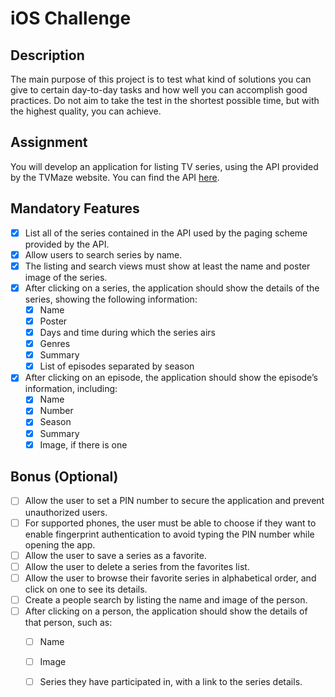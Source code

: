# iOS Challenge
## Description
 The main purpose of this project is to test what kind of solutions you can give to certain day-to-day tasks and how well you can accomplish good practices. Do not aim to take the test in the shortest possible time, but with the highest quality, you can achieve.
## Assignment
You will develop an application for listing TV series, using the API provided by the TVMaze website.
You can find the API [here](https://www.tvmaze.com/api).
## Mandatory Features
- [x] List all of the series contained in the API used by the paging scheme provided by the API.
- [x] Allow users to search series by name.
- [x] The listing and search views must show at least the name and poster image of the
series.
- [x] After clicking on a series, the application should show the details of the series, showing
the following information:
  - [x] Name
  - [x] Poster
  - [x] Days and time during which the series airs
  - [x] Genres
  - [x] Summary
  - [x] List of episodes separated by season
  
- [x] After clicking on an episode, the application should show the episode’s information, including:
  - [x] Name
  - [x] Number
  - [x] Season
  - [x] Summary
  - [x] Image, if there is one
## Bonus (Optional)
- [ ] Allow the user to set a PIN number to secure the application and prevent unauthorized users.
- [ ] For supported phones, the user must be able to choose if they want to enable fingerprint authentication to avoid typing the PIN number while opening the app.
- [ ] Allow the user to save a series as a favorite.
- [ ] Allow the user to delete a series from the favorites list.
- [ ] Allow the user to browse their favorite series in alphabetical order, and click on one to
see its details.
- [ ] Create a people search by listing the name and image of the person.
- [ ] After clicking on a person, the application should show the details of that person, such
as:
  - [ ] Name
  - [ ] Image
  - [ ] Series they have participated in, with a link to the series details.
 
